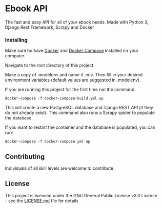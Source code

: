 # Ebook API

The fast and easy API for all of your ebook needs.
Made with Python 3, Django Rest Framework, Scrapy and Docker

### Installing

Make sure ho have [Docker](https://docs.docker.com/v17.12/install/) and [Docker Compose](https://docs.docker.com/compose/install/) installed on your computer.

Navigate to the root directory of this project.

Make a copy of .modelenv and name it .env. Then fill in your desired environment variables (default values are suggested in .modelenv).

If you are running this project for the first time run the command:

`docker-compose -f docker-compose-build.yml up`

This will create a new PostgreSQL database and Django REST API (if they do not already exist).  This command also runs a Scrapy spider to populate the database.

If you want to restart the container and the database is populated, you can run:

`docker-compose -f docker-compose.yml up`


## Contributing

Individuals of all skill levels are welcome to contribute.


## License

This project is licensed under the GNU General Public License v3.0 License - see the [LICENSE.md](LICENSE.md) file for details
